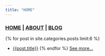 ```yaml
---
title: "HOME"
---
```


### [HOME](./) | [ABOUT](/about) | [BLOG](/blog)

{% for post in site.categories.posts limit:6 %}
  - [{{post.title}}]({{post.url}})
{% endfor %}
[See more...](/blog)
